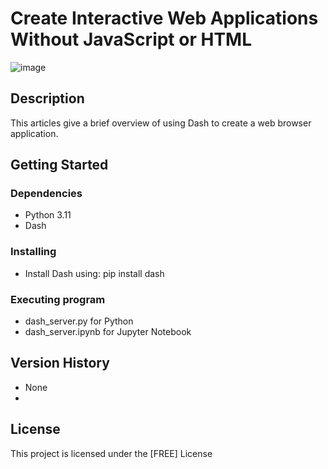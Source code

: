 # Create Interactive Web Applications Without JavaScript or HTML

![image](https://github.com/user-attachments/assets/efb17941-dbbb-4e5f-b394-12f6c6a9e52b)


## Description

This articles give a brief overview of using Dash to create a web browser application.

## Getting Started

### Dependencies

* Python 3.11
* Dash

### Installing

* Install Dash using: pip install dash

### Executing program

* dash_server.py for Python
* dash_server.ipynb for Jupyter Notebook

## Version History

* None
* 
## License

This project is licensed under the [FREE] License

